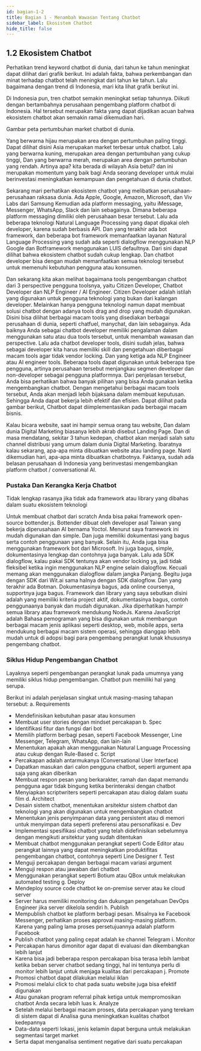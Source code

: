 ```yaml
---
id: bagian-1-2
title: Bagian 1 - Menambah Wawasan Tentang Chatbot
sidebar_label: Ekosistem Chatbot
hide_title: false
---
```

## 1.2 Ekosistem Chatbot

Perhatikan trend keyword chatbot di dunia, dari tahun ke tahun meningkat dapat dilihat dari grafik berikut. Ini adalah fakta, bahwa perkembangan dan minat terhadap chatbot telah meningkat dari tahun ke tahun. Lalu bagaimana dengan trend di Indonesia, mari kita lihat grafik berikut ini.

Di Indonesia pun, tren chatbot semakin meningkat setiap tahunnya. Diikuti dengan bertambahnya perusahaan pengembang platform chatbot di Indonesia. Hal tersebut merupakan fakta yang dapat dijadikan acuan bahwa ekosistem chatbot akan semakin ramai dikemudian hari.

Gambar peta pertumbuhan market chatbot di dunia.

Yang berwarna hijau merupakan area dengan pertumbuhan paling tinggi. Dapat dilihat disini Asia merupakan market terbesar untuk chatbot. Lalu yang berwarna kuning, merupakan area dengan pertumbuhan yang cukup tinggi, Dan yang berwarna merah, merupakan area dengan pertumbuhan yang rendah.
Artinya apa? kita berada di wilayah Asia betul? dan ini merupakan momentum yang baik bagi Anda seorang developer untuk mulai berinvestasi meningkatkan kemampuan dan pengetahuan di dunia chatbot.

Sekarang mari perhatikan ekosistem chatbot yang melibatkan perusahaan-perusahaan raksasa dunia. Ada Apple, Google, Amazon, Microsoft, dan Viv Labs dari Samsung
Kemudian ada platform messaging, yaitu iMessage, Messenger, WhatsApp, Slack dan lain sebagainya. Dimana beberapa platform messaging dimiliki oleh perusahaan besar tersebut.
Lalu ada beberapa teknologi Natural Language Processing yang dapat dipakai oleh developer, karena sudah berbasis API.
Dan yang terakhir ada bot framework, dan beberapa bot framework memanfaatkan layanan Natural Language Processing yang sudah ada seperti dialogflow menggunakan NLP Google dan Botframework menggunakan LUIS defaultnya.
Dari sini dapat dilihat bahwa ekosistem chatbot sudah cukup lengkap. Dan chatbot developer bisa dengan mudah memanfaatkan semua teknologi tersebut untuk memenuhi kebutuhan pengguna atau konsumen.

Dan sekarang kita akan melihat bagaimana tools pengembangan chatbot dari 3 perspective pengguna toolsnya, yaitu Citizen Developer, Chatbot Developer dan NLP Engineer / AI Engineer.
Citizen Developer adalah istilah yang digunakan untuk pengguna teknologi yang bukan dari kalangan developer. Melainkan hanya pengguna teknologi namun dapat membuat solusi chatbot dengan adanya tools drag and drop yang mudah digunakan.
Disini bisa dilihat berbagai macam tools yang disediakan berbagai perusahaan di dunia, seperti chatfuel, manychat, dan lain sebagainya. Ada baiknya Anda sebagai chatbot developer memiliki pengalaman dalam menggunakan satu atau dua tools tersebut, untuk menambah wawasan dan perspective.
Lalu ada chatbot developer tools, disini sudah jelas, bahwa sebagai developer kita harus memiliki skill dan pengetahuan diberbagai macam tools agar tidak vendor locking.
Dan yang ketiga ada NLP Engineer atau AI engineer tools. Beberapa tools dapat digunakan untuk beberapa tipe pengguna, artinya perusahaan tersebut menjangkau segmen developer dan non-developer sebagai pengguna platformnya.
Dari penjelasan tersebut, Anda bisa perhatikan bahwa banyak pilihan yang bisa Anda gunakan ketika mengembangkan chatbot. Dengan mengetahui berbagai macam tools tersebut, Anda akan menjadi lebih bijaksana dalam membuat keputusan. Sehingga Anda dapat bekerja lebih efektif dan efisien.
Dapat dilihat pada gambar berikut, Chatbot dapat diimplementasikan pada berbagai macam bisnis.
 
Kalau bicara website, saat ini hampir semua orang tau website, Dan dalam dunia Digital Marketing biasanya lebih akrab disebut Landing Page. Dan di masa mendatang, sekitar 3 tahun kedepan, chatbot akan menjadi salah satu channel distribusi yang umum dalam dunia Digital Marketing.  Ibaratnya kalau sekarang, apa-apa minta dibuatkan website atau landing page. Nanti dikemudian hari, apa-apa minta dibuatkan chatbotnya.
Faktanya, sudah ada belasan perusahaan di Indonesia yang berinvestasi mengembangkan platform chatbot / conversational AI.

### Pustaka Dan Kerangka Kerja Chatbot

Tidak lengkap rasanya jika tidak ada framework atau library yang dibahas dalam suatu ekosistem teknologi
 
Untuk membuat chatbot dari scratch Anda bisa pakai framework open-source bottender.js. Bottender dibuat oleh developer asal Taiwan yang bekerja diperusahaan AI bernama Yoctol. Menurut saya framework ini mudah digunakan dan simple. Dan juga memiliki dokumentasi yang bagus serta contoh penggunaan yang banyak. Selain itu, Anda juga bisa menggunakan framework bot dari Microsoft. Ini juga bagus, simple, dokumentasinya lengkap dan contohnya juga banyak.
Lalu ada SDK dialogflow, kalau pakai SDK tentunya akan vendor locking ya, jadi tidak fleksibel ketika ingin menggunakan NLP engine selain dialogflow. Kecuali memang akan menggunakan dialogflow dalam jangka Panjang. Begitu juga dengan SDK dari Wit.ai sama halnya dengan SDK dialogflow. Dan yang terakhir ada Botman. Dokumentasinya bagus, ada online coursenya, supportnya juga bagus.
Framework dan library yang saya sebutkan disini adalah yang memiliki kriteria project aktif, dokumentasinya bagus, contoh penggunaanya banyak dan mudah digunakan. Jika diperhatikan hampir semua library atau framework mendukung NodeJs. Karena JavaScript adalah Bahasa pemograman yang bisa digunakan untuk membangun berbagai macam jenis aplikasi seperti desktop, web, mobile apps, serta mendukung berbagai macam sistem operasi, sehingga dianggap lebih mudah untuk di adopsi bagi para pengembang perangkat lunak khususnya pengembang chatbot.


### Siklus Hidup Pengembangan Chatbot

Layaknya seperti pengembangan perangkat lunak pada umumnya yang memiliki siklus hidup pengembangan. Chatbot pun memiliki hal yang serupa. 
 

Berikut ini adalah penjelasan singkat untuk masing-masing tahapan tersebut:
a.	Requirements
-	Mendefinisikan kebutuhan pasar atau konsumen
-	Membuat user stories dengan mindset percakapan
b.	Spec
-	Identifikasi fitur dan fungsi dari bot
-	Memilih platform berbagi pesan, seperti Facebook Messenger, Line Messenger, Telegram, WhatsApp, dan lain-lain
-	Menentukan apakah akan menggunakan Natural Language Processing atau cukup dengan Rule-Based
c.	Script
-	Percakapan adalah antarmukanya (Conversational User Interface)
-	Dapatkan masukan dari calon pengguna chatbot, seperti argument apa saja yang akan diberikan
-	Membuat respon pesan yang berkarakter, ramah dan dapat memandu pengguna agar tidak bingung ketika berinteraksi dengan chatbot
-	Menyiapkan scriptwriters seperti percakapan atau dialog dalam suatu film
d.	Architect
-	Desain sistem chatbot, menentukan arsitektur sistem chatbot dan teknologi yang akan digunakan untuk mengembangkan chatbot
-	Menentukan jenis penyimpanan data yang persistent atau di memori untuk menyimpan data seperti preferensi atau personafikasi
e.	Dev
-	Implementasi spesifikasi chatbot yang telah didefinisikan sebelumnya dengan mengikuti arsitektur yang sudah ditentukan
-	Membuat chatbot menggunakan perangkat seperti Code Editor atau perangkat lainnya yang dapat meningkatkan produktifitas pengembangan chatbot, contohnya seperti Line Designer
f.	Test
-	Menguji percakapan dengan berbagai macam variasi argument
-	Menguji respon atau jawaban dari chatbot
-	Menggunakan perangkat seperti Botium atau QBox untuk melakukan automated testing
g.	Deploy
-	Mendeploy source code chatbot ke on-premise server atau ke cloud server
-	Server harus memiliki monitoring dan dukungan pengetahuan DevOps Engineer jika server dikelola sendiri
h.	Publish
-	Mempublish chatbot ke platform berbagi pesan. Misalnya ke Facebook Messenger, perhatikan proses approval masing-masing platform. Karena yang paling lama proses persetujuannya adalah platform Facebook
-	Publish chatbot yang paling cepat adalah ke channel Telegram
i.	Monitor
-	Percakapan harus dimonitor agar dapat di evaluasi dan dikembangkan lebih lanjut
-	Karena bisa jadi beberapa respon percakapan bisa terasa lebih lambat ketika beban server chatbot sedang tinggi, hal ini tentunya perlu di monitor lebih lanjut untuk menjaga kualitas dari percakapan
j.	Promote
-	Promosi chatbot dapat dilakukan melalui iklan
-	Promosi melalui click to chat pada suatu website juga bisa efektif digunakan
-	Atau gunakan program referral pihak ketiga untuk mempromosikan chatbot Anda secara lebih luas
k.	Analyze
-	Setelah melalui berbagai macam proses, data percakapan yang terekam di sistem dapat di Analisa guna meningkatkan kualitas chatbot kedepannya
-	Data-data seperti lokasi, jenis kelamin dapat berguna untuk melakukan segmentasi target market
-	Serta dapat menganalisa sentiment negative dari suatu percakapan
